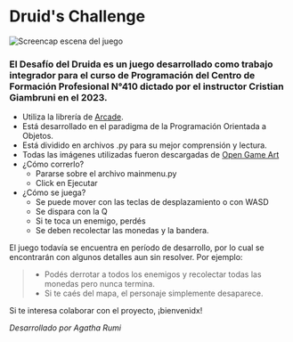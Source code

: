 # Druid's Challenge

<image src="readme/captura_platformer.png" alt="Screencap escena del juego">

### El Desafío del Druida es un juego desarrollado como trabajo integrador para el curso de Programación del Centro de Formación Profesional N°410 dictado por el instructor Cristian Giambruni en el 2023.

- Utiliza la librería de [Arcade](https://api.arcade.academy/en/latest/index.html).
- Está desarrollado en el paradigma de la Programación Orientada a Objetos.
- Está dividido en archivos .py para su mejor comprensión y lectura.
- Todas las imágenes utilizadas fueron descargadas de [Open Game Art](https://opengameart.org/)
- ¿Cómo correrlo?
    - Pararse sobre el archivo mainmenu.py
    - Click en Ejecutar
- ¿Cómo se juega?
    - Se puede mover con las teclas de desplazamiento o con WASD
    - Se dispara con la Q
    - Si te toca un enemigo, perdés
    - Se deben recolectar las monedas y la bandera.

El juego todavía se encuentra en período de desarrollo, por lo cual se encontrarán con algunos detalles aun sin resolver. Por ejemplo:
> - Podés derrotar a todos los enemigos y recolectar todas las monedas pero nunca termina.
> - Si te caés del mapa, el personaje simplemente desaparece. 

Si te interesa colaborar con el proyecto, ¡bienvenidx!

_Desarrollado por Agatha Rumi_

